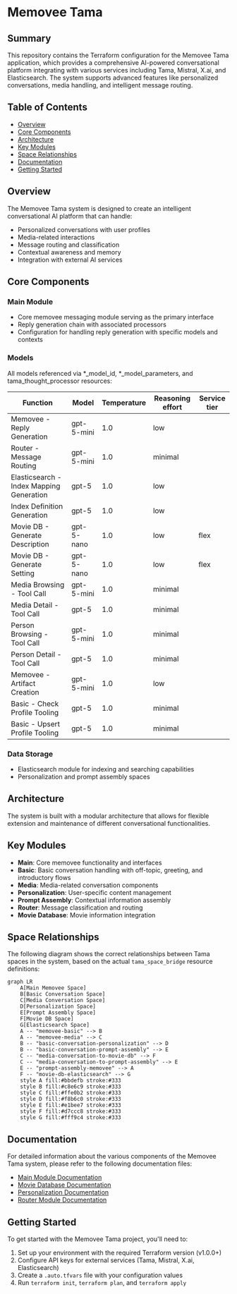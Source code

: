 # Memovee Tama

## Summary

This repository contains the Terraform configuration for the Memovee Tama application, which provides a comprehensive AI-powered conversational platform integrating with various services including Tama, Mistral, X.ai, and Elasticsearch. The system supports advanced features like personalized conversations, media handling, and intelligent message routing.

## Table of Contents

- [Overview](#overview)
- [Core Components](#core-components)
- [Architecture](#architecture)
- [Key Modules](#key-modules)
- [Space Relationships](#space-relationships)
- [Documentation](#documentation)
- [Getting Started](#getting-started)

## Overview

The Memovee Tama system is designed to create an intelligent conversational AI platform that can handle:
- Personalized conversations with user profiles
- Media-related interactions
- Message routing and classification
- Contextual awareness and memory
- Integration with external AI services

## Core Components

### Main Module
- Core memovee messaging module serving as the primary interface
- Reply generation chain with associated processors
- Configuration for handling reply generation with specific models and contexts

### Models

All models referenced via *_model_id, *_model_parameters, and tama_thought_processor resources:

| Function | Model | Temperature | Reasoning effort | Service tier |
| --- | --- | --- | --- | --- |
| Memovee - Reply Generation | gpt-5-mini | 1.0 | low |  |
| Router - Message Routing | gpt-5-mini | 1.0 | minimal |  |
| Elasticsearch - Index Mapping Generation | gpt-5 | 1.0 | low |  |
| Index Definition Generation | gpt-5 | 1.0 | low |  |
| Movie DB - Generate Description | gpt-5-nano | 1.0 | low | flex |
| Movie DB - Generate Setting | gpt-5-nano | 1.0 | low | flex |
| Media Browsing - Tool Call | gpt-5-mini | 1.0 | minimal |  |
| Media Detail - Tool Call | gpt-5 | 1.0 | minimal |  |
| Person Browsing - Tool Call | gpt-5-mini | 1.0 | minimal |  |
| Person Detail - Tool Call | gpt-5 | 1.0 | minimal |  |
| Memovee - Artifact Creation | gpt-5-mini | 1.0 | low |  |
| Basic - Check Profile Tooling | gpt-5 | 1.0 | minimal |  |
| Basic - Upsert Profile Tooling | gpt-5 | 1.0 | minimal |  |

### Data Storage
- Elasticsearch module for indexing and searching capabilities
- Personalization and prompt assembly spaces

## Architecture

The system is built with a modular architecture that allows for flexible extension and maintenance of different conversational functionalities.

## Key Modules

- **Main**: Core memovee functionality and interfaces
- **Basic**: Basic conversation handling with off-topic, greeting, and introductory flows
- **Media**: Media-related conversation components
- **Personalization**: User-specific content management
- **Prompt Assembly**: Contextual information assembly
- **Router**: Message classification and routing
- **Movie Database**: Movie information integration

## Space Relationships

The following diagram shows the correct relationships between Tama spaces in the system, based on the actual `tama_space_bridge` resource definitions:

```mermaid
graph LR
    A[Main Memovee Space]
    B[Basic Conversation Space]
    C[Media Conversation Space]
    D[Personalization Space]
    E[Prompt Assembly Space]
    F[Movie DB Space]
    G[Elasticsearch Space]
    A -- "memovee-basic" --> B
    A -- "memovee-media" --> C
    B -- "basic-conversation-personalization" --> D
    B -- "basic-conversation-prompt-assembly" --> E
    C -- "media-conversation-to-movie-db" --> F
    C -- "media-conversation-to-prompt-assembly" --> E
    E -- "prompt-assembly-memovee" --> A
    F -- "movie-db-elasticsearch" --> G
    style A fill:#bbdefb stroke:#333
    style B fill:#c8e6c9 stroke:#333
    style C fill:#ffe0b2 stroke:#333
    style D fill:#f8b6c0 stroke:#333
    style E fill:#e1bee7 stroke:#333
    style F fill:#d7ccc8 stroke:#333
    style G fill:#fff9c4 stroke:#333
```

## Documentation

For detailed information about the various components of the Memovee Tama system, please refer to the following documentation files:

- [Main Module Documentation](docs/main.md)
- [Movie Database Documentation](docs/movie-db.md)
- [Personalization Documentation](docs/personalization.md)
- [Router Module Documentation](docs/router.md)

## Getting Started

To get started with the Memovee Tama project, you'll need to:
1. Set up your environment with the required Terraform version (v1.0.0+)
2. Configure API keys for external services (Tama, Mistral, X.ai, Elasticsearch)
3. Create a `.auto.tfvars` file with your configuration values
4. Run `terraform init`, `terraform plan`, and `terraform apply`
